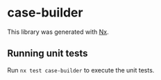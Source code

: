 # case-builder

This library was generated with [Nx](https://nx.dev).

## Running unit tests

Run `nx test case-builder` to execute the unit tests.
